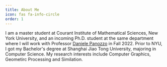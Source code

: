 ```yaml
---
title: About Me
icon: fas fa-info-circle
order: 1
---
```


I am a master student at Courant Institute of Mathematical Sciences, New York University, and an incoming Ph.D. student at the same department where I will work with Professor [Daniele Panozzo](https://cims.nyu.edu/gcl/daniele.html) in Fall 2022. Prior to NYU, I got my Bachelor's degree at Shanghai Jiao Tong University, majoring in Computer Science. My research interests include Computer Graphics, Geometirc Processing and Similation.









<!--
Add Markdown syntax content to file `_tabs/about.md`{: .filepath } and it will show up on this page.
{: .prompt-tip }

-->



